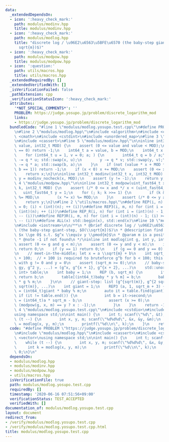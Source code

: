 ```yaml
---
data:
  _extendedDependsOn:
  - icon: ':heavy_check_mark:'
    path: modulus/modinv.hpp
    title: modulus/modinv.hpp
  - icon: ':heavy_check_mark:'
    path: modulus/modlog.hpp
    title: "discrete log / \u96E2\u6563\u5BFE\u6570 (the baby-step giant-step, $O(\\\
      sqrt{m})$)"
  - icon: ':heavy_check_mark:'
    path: modulus/modpow.hpp
    title: modulus/modpow.hpp
  - icon: ':question:'
    path: utils/macros.hpp
    title: utils/macros.hpp
  _extendedRequiredBy: []
  _extendedVerifiedWith: []
  _isVerificationFailed: false
  _pathExtension: cpp
  _verificationStatusIcon: ':heavy_check_mark:'
  attributes:
    '*NOT_SPECIAL_COMMENTS*': ''
    PROBLEM: https://judge.yosupo.jp/problem/discrete_logarithm_mod
    links:
    - https://judge.yosupo.jp/problem/discrete_logarithm_mod
  bundledCode: "#line 1 \"modulus/modlog.yosupo.test.cpp\"\n#define PROBLEM \"https://judge.yosupo.jp/problem/discrete_logarithm_mod\"\
    \n#line 2 \"modulus/modlog.hpp\"\n#include <algorithm>\n#include <climits>\n#include\
    \ <cmath>\n#include <cstdint>\n#include <unordered_map>\n#line 3 \"modulus/modinv.hpp\"\
    \n#include <cassert>\n#line 5 \"modulus/modinv.hpp\"\n\ninline int32_t modinv_nocheck(int32_t\
    \ value, int32_t MOD) {\n    assert (0 <= value and value < MOD);\n    if (value\
    \ == 0) return -1;\n    int64_t a = value, b = MOD;\n    int64_t x = 0, y = 1;\n\
    \    for (int64_t u = 1, v = 0; a; ) {\n        int64_t q = b / a;\n        x\
    \ -= q * u; std::swap(x, u);\n        y -= q * v; std::swap(y, v);\n        b\
    \ -= q * a; std::swap(b, a);\n    }\n    if (not (value * x + MOD * y == b and\
    \ b == 1)) return -1;\n    if (x < 0) x += MOD;\n    assert (0 <= x and x < MOD);\n\
    \    return x;\n}\n\ninline int32_t modinv(int32_t x, int32_t MOD) {\n    int32_t\
    \ y = modinv_nocheck(x, MOD);\n    assert (y != -1);\n    return y;\n}\n#line\
    \ 4 \"modulus/modpow.hpp\"\n\ninline int32_t modpow(uint_fast64_t x, uint64_t\
    \ k, int32_t MOD) {\n    assert (/* 0 <= x and */ x < (uint_fast64_t)MOD);\n \
    \   uint_fast64_t y = 1;\n    for (; k; k >>= 1) {\n        if (k & 1) (y *= x)\
    \ %= MOD;\n        (x *= x) %= MOD;\n    }\n    assert (/* 0 <= y and */ y < (uint_fast64_t)MOD);\n\
    \    return y;\n}\n#line 2 \"utils/macros.hpp\"\n#define REP(i, n) for (int i\
    \ = 0; (i) < (int)(n); ++ (i))\n#define REP3(i, m, n) for (int i = (m); (i) <\
    \ (int)(n); ++ (i))\n#define REP_R(i, n) for (int i = (int)(n) - 1; (i) >= 0;\
    \ -- (i))\n#define REP3R(i, m, n) for (int i = (int)(n) - 1; (i) >= (int)(m);\
    \ -- (i))\n#define ALL(x) std::begin(x), std::end(x)\n#line 10 \"modulus/modlog.hpp\"\
    \n#include <iostream>\n\n/**\n * @brief discrete log / \u96E2\u6563\u5BFE\u6570\
    \ (the baby-step giant-step, $O(\\sqrt{m})$)\n * @description find the smallest\
    \ $x \\ge 0$ s.t. $g^x \\equiv y \\pmod{m}$\n * @param m is a positive integer\n\
    \ * @note -1 if not found\n */\ninline int modlog(int g, int y, int m) {\n   \
    \ assert (0 <= g and g < m);\n    assert (0 <= y and y < m);\n    if (m == 1)\
    \ return 0;\n    if (y == 1) return 0;\n    if (g == 0 and y == 0) return 1;\n\
    \n    // meet-in-the-middle; let x = a \\sqrt{m} + b\n    int sqrt_m = sqrt(m)\
    \ + 100;  // + 100 is required to bruteforce g^b for b < 100; this avoids problems\
    \ with g != 0 and y = 0\n    assert (sqrt_m >= 0);\n\n    // baby-step: list (y,\
    \ gy, g^2 y, ...) = (g^x, g^{x + 1}, g^{x + 2}, ...)\n    std::unordered_map<int,\
    \ int> table;\n    int baby = 1;\n    REP (b, sqrt_m) {\n        if (baby == y)\
    \ return b;\n        table[(int64_t)baby * y % m] = b;\n        baby = (int64_t)baby\
    \ * g % m;\n    }\n\n    // giant-step: list (g^{sqrt(m)}, g^{2 sqrt(m)}, g^{3\
    \ sqrt(m)}, ...)\n    int giant = 1;\n    REP3 (a, 1, sqrt_m + 3) {\n        giant\
    \ = (int64_t)giant * baby % m;\n        auto it = table.find(giant);\n       \
    \ if (it != table.end()) {\n            int b = it->second;\n            int x\
    \ = (int64_t)a * sqrt_m - b;\n            assert (x >= 0);\n            return\
    \ (modpow(g, x, m) == y ? x : -1);\n        }\n    }\n    return -1;\n}\n#line\
    \ 4 \"modulus/modlog.yosupo.test.cpp\"\n#include <cstdio>\n#include <vector>\n\
    using namespace std;\n\nint main() {\n    int t; scanf(\"%d\", &t);\n    while\
    \ (t --) {\n        int x, y, m; scanf(\"%d%d%d\", &x, &y, &m);\n        int k\
    \ = modlog(x, y, m);\n        printf(\"%d\\n\", k);\n    }\n    return 0;\n}\n"
  code: "#define PROBLEM \"https://judge.yosupo.jp/problem/discrete_logarithm_mod\"\
    \n#include \"modulus/modlog.hpp\"\n#include <cassert>\n#include <cstdio>\n#include\
    \ <vector>\nusing namespace std;\n\nint main() {\n    int t; scanf(\"%d\", &t);\n\
    \    while (t --) {\n        int x, y, m; scanf(\"%d%d%d\", &x, &y, &m);\n   \
    \     int k = modlog(x, y, m);\n        printf(\"%d\\n\", k);\n    }\n    return\
    \ 0;\n}\n"
  dependsOn:
  - modulus/modlog.hpp
  - modulus/modinv.hpp
  - modulus/modpow.hpp
  - utils/macros.hpp
  isVerificationFile: true
  path: modulus/modlog.yosupo.test.cpp
  requiredBy: []
  timestamp: '2020-06-16 07:51:56+09:00'
  verificationStatus: TEST_ACCEPTED
  verifiedWith: []
documentation_of: modulus/modlog.yosupo.test.cpp
layout: document
redirect_from:
- /verify/modulus/modlog.yosupo.test.cpp
- /verify/modulus/modlog.yosupo.test.cpp.html
title: modulus/modlog.yosupo.test.cpp
---
```

